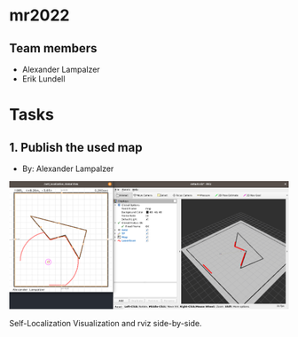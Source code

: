 # mr2022

## Team members
* Alexander Lampalzer
* Erik Lundell

# Tasks

## 1. Publish the used map
* By: Alexander Lampalzer

![Self-Localization Visualization and rviz side-by-side](docs/map-publish.png)

Self-Localization Visualization and rviz side-by-side.